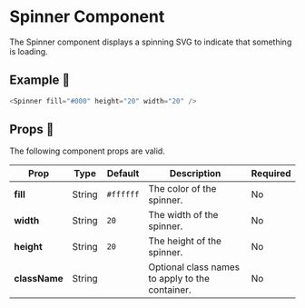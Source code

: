 # Spinner Component

The Spinner component displays a spinning SVG to indicate that something is loading.

## Example 🚀

```javascript
<Spinner fill="#000" height="20" width="20" />
```

## Props 🔧

The following component props are valid.

| Prop          | Type   | Default   | Description                                     | Required |
| ------------- | ------ | --------- | ----------------------------------------------- | -------- |
| **fill**      | String | `#ffffff` | The color of the spinner.                       | No       |
| **width**     | String | `20`      | The width of the spinner.                       | No       |
| **height**    | String | `20`      | The height of the spinner.                      | No       |
| **className** | String |           | Optional class names to apply to the container. | No       |
